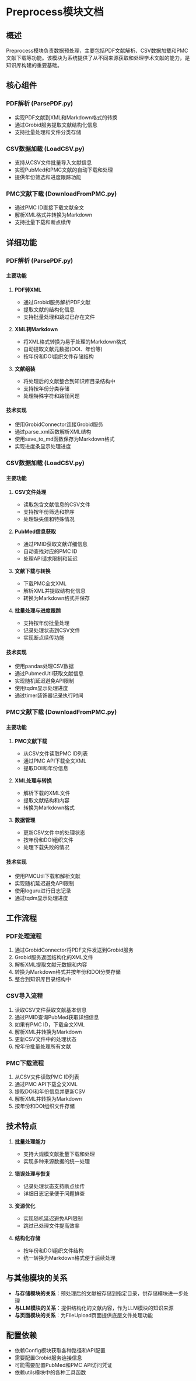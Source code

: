 # Preprocess模块文档

## 概述

Preprocess模块负责数据预处理，主要包括PDF文献解析、CSV数据加载和PMC文献下载等功能。该模块为系统提供了从不同来源获取和处理学术文献的能力，是知识库构建的重要基础。

## 核心组件

### PDF解析 (ParsePDF.py)
- 实现PDF文献到XML和Markdown格式的转换
- 通过Grobid服务提取文献结构化信息
- 支持批量处理和文件分类存储

### CSV数据加载 (LoadCSV.py)
- 支持从CSV文件批量导入文献信息
- 实现PubMed和PMC文献的自动下载和处理
- 提供年份筛选和进度跟踪功能

### PMC文献下载 (DownloadFromPMC.py)
- 通过PMC ID直接下载文献全文
- 解析XML格式并转换为Markdown
- 支持批量下载和断点续传

## 详细功能

### PDF解析 (ParsePDF.py)

#### 主要功能
1. **PDF转XML**
   - 通过Grobid服务解析PDF文献
   - 提取文献的结构化信息
   - 支持批量处理和跳过已存在文件

2. **XML转Markdown**
   - 将XML格式转换为易于处理的Markdown格式
   - 自动提取文献元数据(DOI、年份等)
   - 按年份和DOI组织文件存储结构

3. **文献组装**
   - 将处理后的文献整合到知识库目录结构中
   - 支持按年份分类存储
   - 处理特殊字符和路径问题

#### 技术实现
- 使用GrobidConnector连接Grobid服务
- 通过parse_xml函数解析XML结构
- 使用save_to_md函数保存为Markdown格式
- 实现进度条显示处理进度

### CSV数据加载 (LoadCSV.py)

#### 主要功能
1. **CSV文件处理**
   - 读取包含文献信息的CSV文件
   - 支持按年份筛选和排序
   - 处理缺失值和特殊情况

2. **PubMed信息获取**
   - 通过PMID获取文献详细信息
   - 自动查找对应的PMC ID
   - 处理API请求限制和延迟

3. **文献下载与转换**
   - 下载PMC全文XML
   - 解析XML并提取结构化信息
   - 转换为Markdown格式并保存

4. **批量处理与进度跟踪**
   - 支持按年份批量处理
   - 记录处理状态到CSV文件
   - 实现断点续传功能

#### 技术实现
- 使用pandas处理CSV数据
- 通过PubmedUtil获取文献信息
- 实现随机延迟避免API限制
- 使用tqdm显示处理进度
- 通过timer装饰器记录执行时间

### PMC文献下载 (DownloadFromPMC.py)

#### 主要功能
1. **PMC文献下载**
   - 从CSV文件读取PMC ID列表
   - 通过PMC API下载全文XML
   - 提取DOI和年份信息

2. **XML处理与转换**
   - 解析下载的XML文件
   - 提取文献结构和内容
   - 转换为Markdown格式

3. **数据管理**
   - 更新CSV文件中的处理状态
   - 按年份和DOI组织文件
   - 处理下载失败的情况

#### 技术实现
- 使用PMCUtil下载和解析文献
- 实现随机延迟避免API限制
- 使用loguru进行日志记录
- 通过tqdm显示处理进度

## 工作流程

### PDF处理流程
1. 通过GrobidConnector将PDF文件发送到Grobid服务
2. Grobid服务返回结构化的XML文件
3. 解析XML提取文献元数据和内容
4. 转换为Markdown格式并按年份和DOI分类存储
5. 整合到知识库目录结构中

### CSV导入流程
1. 读取CSV文件获取文献基本信息
2. 通过PMID查询PubMed获取详细信息
3. 如果有PMC ID，下载全文XML
4. 解析XML并转换为Markdown
5. 更新CSV文件中的处理状态
6. 按年份批量处理所有文献

### PMC下载流程
1. 从CSV文件读取PMC ID列表
2. 通过PMC API下载全文XML
3. 提取DOI和年份信息并更新CSV
4. 解析XML并转换为Markdown
5. 按年份和DOI组织文件存储

## 技术特点

1. **批量处理能力**
   - 支持大规模文献批量下载和处理
   - 实现多种来源数据的统一处理

2. **错误处理与恢复**
   - 记录处理状态支持断点续传
   - 详细日志记录便于问题排查

3. **资源优化**
   - 实现随机延迟避免API限制
   - 跳过已处理文件提高效率

4. **结构化存储**
   - 按年份和DOI组织文件结构
   - 统一转换为Markdown格式便于后续处理

## 与其他模块的关系

- **与存储模块的关系**：预处理后的文献被存储到指定目录，供存储模块进一步处理
- **与LLM模块的关系**：提供结构化的文献内容，作为LLM模块的知识来源
- **与页面模块的关系**：为FileUpload页面提供底层文件处理功能

## 配置依赖

- 依赖Config模块获取各种路径和API配置
- 需要配置Grobid服务连接信息
- 可能需要配置PubMed和PMC API访问凭证
- 依赖utils模块中的各种工具函数
